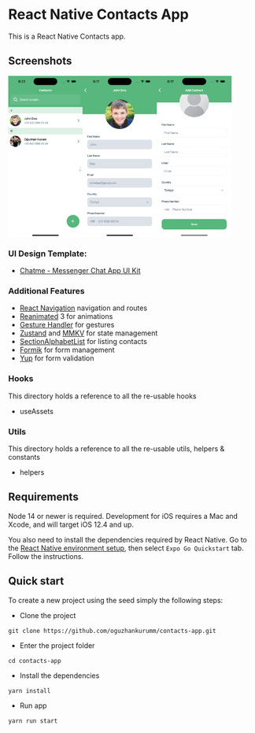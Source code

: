 # React Native Contacts App

This is a React Native Contacts app.

## Screenshots

<div style="display: flex; flex-direction: 'row';">
<img src="./screenshots/1.png" width=30%>
<img src="./screenshots/2.png" width=30%>
<img src="./screenshots/3.png" width=30%>
</div>

### UI Design Template:

- [Chatme - Messenger Chat App UI Kit](https://ui8.net/toko-design-206804/products/chatme---messenger-chat-app-ui-kit)

### Additional Features

- [React Navigation](https://reactnavigation.org/docs/getting-started) navigation and routes
- [Reanimated](https://docs.swmansion.com/react-native-reanimated/) 3 for animations
- [Gesture Handler](https://docs.swmansion.com/react-native-gesture-handler/) for gestures
- [Zustand](https://zustand-demo.pmnd.rs/) and [MMKV](https://github.com/mrousavy/react-native-mmkv) for state management
- [SectionAlphabetList](https://github.com/Kieran-McIntyre/react-native-section-alphabet-list) for listing contacts
- [Formik](https://formik.org/docs/overview) for form management
- [Yup](https://github.com/jquense/yup) for form validation

### Hooks

This directory holds a reference to all the re-usable hooks

- useAssets

### Utils

This directory holds a reference to all the re-usable utils, helpers & constants

- helpers

## Requirements

Node 14 or newer is required. Development for iOS requires a Mac and Xcode, and will target iOS 12.4 and up.

You also need to install the dependencies required by React Native.
Go to the [React Native environment setup](https://reactnative.dev/docs/environment-setup), then select `Expo Go Quickstart` tab.
Follow the instructions.


## Quick start

To create a new project using the seed simply the following steps:

- Clone the project

```
git clone https://github.com/oguzhankurumm/contacts-app.git
```

- Enter the project folder

```
cd contacts-app
```

- Install the dependencies

```
yarn install
```

- Run app

```
yarn run start
```

</div>